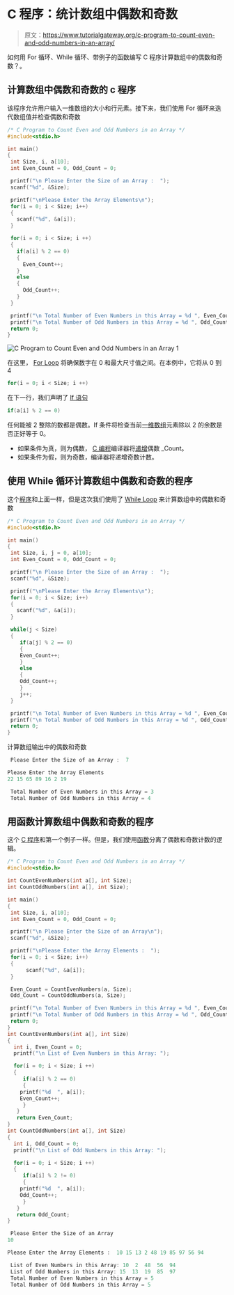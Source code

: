 # C 程序：统计数组中偶数和奇数

> 原文：<https://www.tutorialgateway.org/c-program-to-count-even-and-odd-numbers-in-an-array/>

如何用 For 循环、While 循环、带例子的函数编写 C 程序计算数组中的偶数和奇数？。

## 计算数组中偶数和奇数的 c 程序

该程序允许用户输入一维数组的大小和行元素。接下来，我们使用 For 循环来迭代数组值并检查偶数和奇数

```c
/* C Program to Count Even and Odd Numbers in an Array */
#include<stdio.h>

int main()
{
 int Size, i, a[10];
 int Even_Count = 0, Odd_Count = 0;

 printf("\n Please Enter the Size of an Array :  ");
 scanf("%d", &Size);

 printf("\nPlease Enter the Array Elements\n");
 for(i = 0; i < Size; i++)
 {
   scanf("%d", &a[i]);
 }

 for(i = 0; i < Size; i ++)
 {
   if(a[i] % 2 == 0)
   {
     Even_Count++;
   }
   else
   {
     Odd_Count++;
   }
 }

 printf("\n Total Number of Even Numbers in this Array = %d ", Even_Count);
 printf("\n Total Number of Odd Numbers in this Array = %d ", Odd_Count);
 return 0;
}
```

![C Program to Count Even and Odd Numbers in an Array 1](img/a136f910cf956d360a7b3a119e7344f4.png)

在这里， [For Loop](https://www.tutorialgateway.org/for-loop-in-c-programming/) 将确保数字在 0 和最大尺寸值之间。在本例中，它将从 0 到 4

```c
for(i = 0; i < Size; i ++)

```

在下一行，我们声明了 [If 语句](https://www.tutorialgateway.org/if-statement-in-c/ "If Statement in C")

```c
if(a[i] % 2 == 0)
```

任何能被 2 整除的数都是偶数。If 条件将检查当前[一维数组](https://www.tutorialgateway.org/array-in-c/)元素除以 2 的余数是否正好等于 0。

*   如果条件为真，则为偶数， [C 编程](https://www.tutorialgateway.org/c-programming/)编译器将[递增](https://www.tutorialgateway.org/increment-and-decrement-operators-in-c/)偶数 _Count。
*   如果条件为假，则为奇数，编译器将递增奇数计数。

## 使用 While 循环计算数组中偶数和奇数的程序

这个[程序](https://www.tutorialgateway.org/c-programming-examples/)和上面一样，但是这次我们使用了 [While Loop](https://www.tutorialgateway.org/while-loop-in-c/) 来计算数组中的偶数和奇数

```c
/* C Program to Count Even and Odd Numbers in an Array */
#include<stdio.h>

int main()
{
 int Size, i, j = 0, a[10];
 int Even_Count = 0, Odd_Count = 0;

 printf("\n Please Enter the Size of an Array :  ");
 scanf("%d", &Size);

 printf("\nPlease Enter the Array Elements\n");
 for(i = 0; i < Size; i++)
 {
   scanf("%d", &a[i]);
 }

 while(j < Size)
 {
    if(a[j] % 2 == 0)
    {
 	Even_Count++;
    }
    else
    {
 	Odd_Count++;
    }
    j++;
 }

 printf("\n Total Number of Even Numbers in this Array = %d ", Even_Count);
 printf("\n Total Number of Odd Numbers in this Array = %d ", Odd_Count);
 return 0;
}
```

计算数组输出中的偶数和奇数

```c
 Please Enter the Size of an Array :  7

Please Enter the Array Elements
22 15 65 89 16 2 19

 Total Number of Even Numbers in this Array = 3 
 Total Number of Odd Numbers in this Array = 4
```

## 用函数计算数组中偶数和奇数的程序

这个 [C 程序](https://www.tutorialgateway.org/c-programming-examples/)和第一个例子一样。但是，我们使用[函数](https://www.tutorialgateway.org/functions-in-c/)分离了偶数和奇数计数的逻辑。

```c
/* C Program to Count Even and Odd Numbers in an Array */
#include<stdio.h>

int CountEvenNumbers(int a[], int Size);
int CountOddNumbers(int a[], int Size);

int main()
{
 int Size, i, a[10];
 int Even_Count = 0, Odd_Count = 0;

 printf("\n Please Enter the Size of an Array\n");
 scanf("%d", &Size);

 printf("\nPlease Enter the Array Elements :  ");
 for(i = 0; i < Size; i++)
 {
      scanf("%d", &a[i]);
 }

 Even_Count = CountEvenNumbers(a, Size);
 Odd_Count = CountOddNumbers(a, Size);

 printf("\n Total Number of Even Numbers in this Array = %d ", Even_Count);
 printf("\n Total Number of Odd Numbers in this Array = %d ", Odd_Count);
 return 0;
}
int CountEvenNumbers(int a[], int Size)
{
  int i, Even_Count = 0;
  printf("\n List of Even Numbers in this Array: ");

  for(i = 0; i < Size; i ++)
  {
     if(a[i] % 2 == 0)
     {
 	printf("%d  ", a[i]);
 	Even_Count++;
     }
   }
   return Even_Count;
}
int CountOddNumbers(int a[], int Size)
{
  int i, Odd_Count = 0;
  printf("\n List of Odd Numbers in this Array: ");

  for(i = 0; i < Size; i ++)
  {
     if(a[i] % 2 != 0)
     {
 	printf("%d  ", a[i]);
 	Odd_Count++;
     }
   }
   return Odd_Count;
}
```

```c
 Please Enter the Size of an Array
10

Please Enter the Array Elements :  10 15 13 2 48 19 85 97 56 94

 List of Even Numbers in this Array: 10  2  48  56  94  
 List of Odd Numbers in this Array: 15  13  19  85  97  
 Total Number of Even Numbers in this Array = 5 
 Total Number of Odd Numbers in this Array = 5 
```